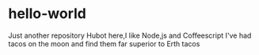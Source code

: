 # hello-world
Just another repository
Hubot here,I like Node,js and Coffeescript I've had tacos on the moon and find them far superior to Erth tacos
